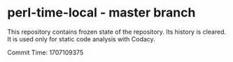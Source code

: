 # perl-time-local - master branch

This repository contains frozen state of the repository.
Its history is cleared. It is used only for static code
analysis with Codacy.

Commit Time: 1707109375